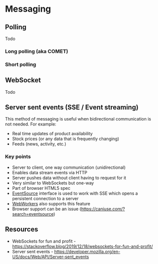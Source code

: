 # Messaging

## Polling

Todo

### Long polling (aka COMET)

### Short polling

## WebSocket

Todo

## Server sent events (SSE / Event streaming)

This method of messaging is useful when bidirectional communication is not needed. For example:

* Real time updates of product availability
* Stock prices (or any data that is frequently changing)
* Feeds (news, activity, etc.)

### Key points

* Server to client, one way communication (unidirectional)
* Enables data stream events via HTTP
* Server pushes data without client having to request for it
* Very similar to WebSockets but one-way
* Part of browser HTML5 spec
* [EventSource](https://developer.mozilla.org/en-US/docs/Web/API/EventSource) interface is used to work with SSE which opens a persistent connection to a server 
* [WebWorkers](https://developer.mozilla.org/en-US/docs/Web/API/Web_Workers_API) also supports this feature
* Browser support can be an issue (https://caniuse.com/?search=eventsource)

## Resources

* WebSockets for fun and profit - https://stackoverflow.blog/2019/12/18/websockets-for-fun-and-profit/
* Server sent events - https://developer.mozilla.org/en-US/docs/Web/API/Server-sent_events
